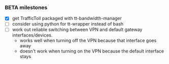 ### BETA milestones
- [x] get TrafficToll packaged with tt-bandwidth-manager
- [ ] consider using python for tt-wrapper instead of bash
- [ ] work out reliable switching between VPN and default gateway interfaces/devices.
  - works well when turning off the VPN because that interface goes away
  - doesn't work when turning on the VPN because the default interface stays
